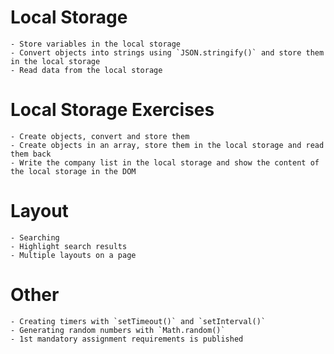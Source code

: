 # Local Storage

	- Store variables in the local storage
	- Convert objects into strings using `JSON.stringify()` and store them in the local storage
	- Read data from the local storage

# Local Storage Exercises
	- Create objects, convert and store them
	- Create objects in an array, store them in the local storage and read them back
	- Write the company list in the local storage and show the content of the local storage in the DOM

# Layout

	- Searching
	- Highlight search results
	- Multiple layouts on a page

# Other
	- Creating timers with `setTimeout()` and `setInterval()`
	- Generating random numbers with `Math.random()`
	- 1st mandatory assignment requirements is published
